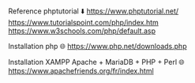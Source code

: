 Reference phptutorial ⬇️
      https://www.phptutorial.net/ <br>
      https://www.tutorialspoint.com/php/index.htm <br>
      https://www.w3schools.com/php/default.asp

Installation php 🌐
      https://www.php.net/downloads.php

Installation XAMPP Apache + MariaDB + PHP + Perl 🌐
     https://www.apachefriends.org/fr/index.html
